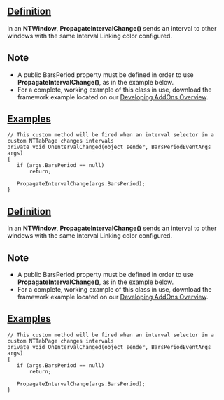 ## [Definition](https://developer.ninjatrader.com/docs/desktop/propagateintervalchange\#definition)

In an **NTWindow**, **PropagateIntervalChange()** sends an interval to other windows with the same Interval Linking color configured.

## Note

- A public BarsPeriod property must be defined in order to use **PropagateIntervalChange()**, as in the example below.
- For a complete, working example of this class in use, download the framework example located on our [Developing AddOns Overview](https://developer.ninjatrader.com/docs/desktop/developing_add_ons).

## [Examples](https://developer.ninjatrader.com/docs/desktop/propagateintervalchange\#examples)

```jsx-150469391 csharp
// This custom method will be fired when an interval selector in a custom NTTabPage changes intervals
private void OnIntervalChanged(object sender, BarsPeriodEventArgs args)
{
   if (args.BarsPeriod == null)
       return;

   PropagateIntervalChange(args.BarsPeriod);
}

```

## [Definition](https://developer.ninjatrader.com/docs/desktop/propagateintervalchange\#definition)

In an **NTWindow**, **PropagateIntervalChange()** sends an interval to other windows with the same Interval Linking color configured.

## Note

- A public BarsPeriod property must be defined in order to use **PropagateIntervalChange()**, as in the example below.
- For a complete, working example of this class in use, download the framework example located on our [Developing AddOns Overview](https://developer.ninjatrader.com/docs/desktop/developing_add_ons).

## [Examples](https://developer.ninjatrader.com/docs/desktop/propagateintervalchange\#examples)

```jsx-150469391 csharp
// This custom method will be fired when an interval selector in a custom NTTabPage changes intervals
private void OnIntervalChanged(object sender, BarsPeriodEventArgs args)
{
   if (args.BarsPeriod == null)
       return;

   PropagateIntervalChange(args.BarsPeriod);
}

```